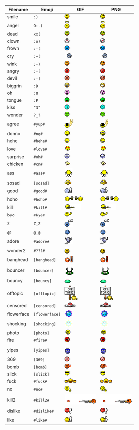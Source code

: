 | Filename | Emoji | GIF | PNG |
| --- | --- | --- | --- |
| smile | `:)` | ![smile](assets/faces/normal/smile.gif) | ![smile](assets/faces_png/normal/smile.png) |
| angel | `O:-)` | ![angel](assets/faces/normal/angel.gif) | ![angel](assets/faces_png/normal/angel.png) |
| dead | `xx(` | ![dead](assets/faces/normal/dead.gif) | ![dead](assets/faces_png/normal/dead.png) |
| clown | `:o)` | ![clown](assets/faces/normal/clown.gif) | ![clown](assets/faces_png/normal/clown.png) |
| frown | `:-(` | ![frown](assets/faces/normal/frown.gif) | ![frown](assets/faces_png/normal/frown.png) |
| cry | `:~(` | ![cry](assets/faces/normal/cry.gif) | ![cry](assets/faces_png/normal/cry.png) |
| wink | `;-)` | ![wink](assets/faces/normal/wink.gif) | ![wink](assets/faces_png/normal/wink.png) |
| angry | `:-[` | ![angry](assets/faces/normal/angry.gif) | ![angry](assets/faces_png/normal/angry.png) |
| devil | `:-]` | ![devil](assets/faces/normal/devil.gif) | ![devil](assets/faces_png/normal/devil.png) |
| biggrin | `:D` | ![biggrin](assets/faces/normal/biggrin.gif) | ![biggrin](assets/faces_png/normal/biggrin.png) |
| oh | `:O` | ![oh](assets/faces/normal/oh.gif) | ![oh](assets/faces_png/normal/oh.png) |
| tongue | `:P` | ![tongue](assets/faces/normal/tongue.gif) | ![tongue](assets/faces_png/normal/tongue.png) |
| kiss | `^3^` | ![kiss](assets/faces/normal/kiss.gif) | ![kiss](assets/faces_png/normal/kiss.png) |
| wonder | `?_?` | ![wonder](assets/faces/normal/wonder.gif) | ![wonder](assets/faces_png/normal/wonder.png) |
| agree | `#yup#` | ![agree](assets/faces/normal/agree.gif) | ![agree](assets/faces_png/normal/agree.png) |
| donno | `#ng#` | ![donno](assets/faces/normal/donno.gif) | ![donno](assets/faces_png/normal/donno.png) |
| hehe | `#hehe#` | ![hehe](assets/faces/normal/hehe.gif) | ![hehe](assets/faces_png/normal/hehe.png) |
| love | `#love#` | ![love](assets/faces/normal/love.gif) | ![love](assets/faces_png/normal/love.png) |
| surprise | `#oh#` | ![surprise](assets/faces/normal/surprise.gif) | ![surprise](assets/faces_png/normal/surprise.png) |
| chicken | `#cn#` | ![chicken](assets/faces/normal/chicken.gif) | ![chicken](assets/faces_png/normal/chicken.png) |
| ass | `#ass#` | ![ass](assets/faces/normal/ass.gif) | ![ass](assets/faces_png/normal/ass.png) |
| sosad | `[sosad]` | ![sosad](assets/faces/normal/sosad.gif) | ![sosad](assets/faces_png/normal/sosad.png) |
| good | `#good#` | ![good](assets/faces/normal/good.gif) | ![good](assets/faces_png/normal/good.png) |
| hoho | `#hoho#` | ![hoho](assets/faces/normal/hoho.gif) | ![hoho](assets/faces_png/normal/hoho.png) |
| kill | `#kill#` | ![kill](assets/faces/normal/kill.gif) | ![kill](assets/faces_png/normal/kill.png) |
| bye | `#bye#` | ![bye](assets/faces/normal/bye.gif) | ![bye](assets/faces_png/normal/bye.png) |
| z | `Z_Z` | ![z](assets/faces/normal/z.gif) | ![z](assets/faces_png/normal/z.png) |
| @ | `@_@` | ![@](assets/faces/normal/@.gif) | ![@](assets/faces_png/normal/@.png) |
| adore | `#adore#` | ![adore](assets/faces/normal/adore.gif) | ![adore](assets/faces_png/normal/adore.png) |
| wonder2 | `#???#` | ![wonder2](assets/faces/normal/wonder2.gif) | ![wonder2](assets/faces_png/normal/wonder2.png) |
| banghead | `[banghead]` | ![banghead](assets/faces/normal/banghead.gif) | ![banghead](assets/faces_png/normal/banghead.png) |
| bouncer | `[bouncer]` | ![bouncer](assets/faces/normal/bouncer.gif) | ![bouncer](assets/faces_png/normal/bouncer.png) |
| bouncy | `[bouncy]` | ![bouncy](assets/faces/normal/bouncy.gif) | ![bouncy](assets/faces_png/normal/bouncy.png) |
| offtopic | `[offtopic]` | ![offtopic](assets/faces/normal/offtopic.gif) | ![offtopic](assets/faces_png/normal/offtopic.png) |
| censored | `[censored]` | ![censored](assets/faces/normal/censored.gif) | ![censored](assets/faces_png/normal/censored.png) |
| flowerface | `[flowerface]` | ![flowerface](assets/faces/normal/flowerface.gif) | ![flowerface](assets/faces_png/normal/flowerface.png) |
| shocking | `[shocking]` | ![shocking](assets/faces/normal/shocking.gif) | ![shocking](assets/faces_png/normal/shocking.png) |
| photo | `[photo]` | ![photo](assets/faces/normal/photo.gif) | ![photo](assets/faces_png/normal/photo.png) |
| fire | `#fire#` | ![fire](assets/faces/normal/fire.gif) | ![fire](assets/faces_png/normal/fire.png) |
| yipes | `[yipes]` | ![yipes](assets/faces/normal/yipes.gif) | ![yipes](assets/faces_png/normal/yipes.png) |
| 369 | `[369]` | ![369](assets/faces/normal/369.gif) | ![369](assets/faces_png/normal/369.png) |
| bomb | `[bomb]` | ![bomb](assets/faces/normal/bomb.gif) | ![bomb](assets/faces_png/normal/bomb.png) |
| slick | `[slick]` | ![slick](assets/faces/normal/slick.gif) | ![slick](assets/faces_png/normal/slick.png) |
| fuck | `#fuck#` | ![fuck](assets/faces/normal/fuck.gif) | ![fuck](assets/faces_png/normal/fuck.png) |
| no | `#no#` | ![no](assets/faces/normal/no.gif) | ![no](assets/faces_png/normal/no.png) |
| kill2 | `#kill2#` | ![kill2](assets/faces/normal/kill2.gif) | ![kill2](assets/faces_png/normal/kill2.png) |
| dislike | `#dislike#` | ![dislike](assets/faces/normal/dislike.gif) | ![dislike](assets/faces_png/normal/dislike.png) |
| like | `#like#` | ![like](assets/faces/normal/like.gif) | ![like](assets/faces_png/normal/like.png) |
